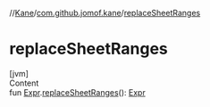 //[Kane](../index.md)/[com.github.jomof.kane](index.md)/[replaceSheetRanges](replace-sheet-ranges.md)



# replaceSheetRanges  
[jvm]  
Content  
fun [Expr](-expr/index.md).[replaceSheetRanges](replace-sheet-ranges.md)(): [Expr](-expr/index.md)  



